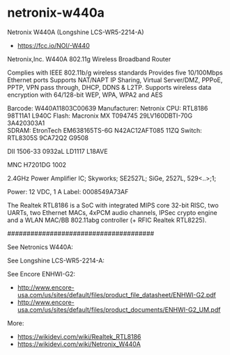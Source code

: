# netronix-w440a
Netronix W440A (Longshine LCS-WR5-2214-A)

* https://fcc.io/NOI/-W440

Netronix,Inc. W440A
802.11g Wireless Broadband Router

Complies with IEEE 802.11b/g wireless standards 
Provides five 10/100Mbps Ethernet ports 
Supports NAT/NAPT IP Sharing, Virtual Server/DMZ,
PPPoE, PPTP, VPN pass through, DHCP, DDNS & L2TP. 
Supports wireless data encryption with 64/128-bit WEP,
WPA, WPA2 and AES

Barcode: W440A11803C00639
Manufacturer: Netronix
CPU: RTL8186 98T11A1 L940C
Flash: Macronix MX T094745 29LV160DBTI-70G 3A420303A1    
SDRAM: EtronTech EM638165TS-6G N42AC12AFT085 11ZQ
Switch: RTL8305S 9CA72Q2 G9508

DII 1506-33 0932aL
LD1117 L18AVE

MNC H7201DG 1002

2.4GHz Power Amplifier IC;
Skyworks;
SE2527L;
SiGe, 2527L, 529<..>;1;




Power: 12 VDC, 1 A
Label: 0008549A73AF



The Realtek RTL8186 is a SoC with integrated MIPS core 32-bit RISC,
two UARTs, two Ethernet MACs, 4xPCM audio channels, IPSec crypto engine
and a WLAN MAC/BB 802.11abg controller (+ RFIC Realtek RTL8225).


######################################

See Netronics W440A:

See Longshine LCS-WR5-2214-A:



See Encore ENHWI-G2:

* http://www.encore-usa.com/us/sites/default/files/product_file_datasheet/ENHWI-G2.pdf
* http://www.encore-usa.com/us/sites/default/files/product_documents/ENHWI-G2_UM.pdf

More:

* https://wikidevi.com/wiki/Realtek_RTL8186
* https://wikidevi.com/wiki/Netronix_W440A
